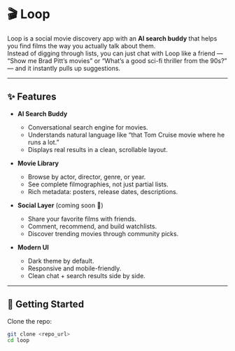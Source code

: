 # 🎬 Loop

Loop is a social movie discovery app with an **AI search buddy** that helps you find films the way you actually talk about them.  
Instead of digging through lists, you can just chat with Loop like a friend — “Show me Brad Pitt’s movies” or “What’s a good sci-fi thriller from the 90s?” — and it instantly pulls up suggestions.

---

## ✨ Features

- **AI Search Buddy**  
  - Conversational search engine for movies.  
  - Understands natural language like “that Tom Cruise movie where he runs a lot.”  
  - Displays real results in a clean, scrollable layout.

- **Movie Library**  
  - Browse by actor, director, genre, or year.  
  - See complete filmographies, not just partial lists.  
  - Rich metadata: posters, release dates, descriptions.

- **Social Layer** (coming soon 🚧)  
  - Share your favorite films with friends.  
  - Comment, recommend, and build watchlists.  
  - Discover trending movies through community picks.

- **Modern UI**  
  - Dark theme by default.  
  - Responsive and mobile-friendly.  
  - Clean chat + search results side by side.

---

## 🚀 Getting Started

Clone the repo:

```bash
git clone <repo_url>
cd loop
